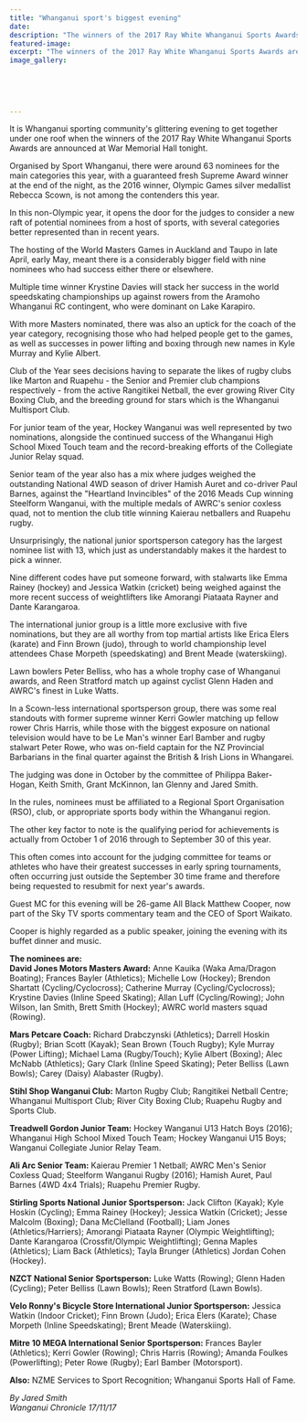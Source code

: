 ```yaml
---
title: "Whanganui sport's biggest evening"
date: 
description: "The winners of the 2017 Ray White Whanganui Sports Awards are announced at War Memorial Hall tonight..."
featured-image: 
excerpt: "The winners of the 2017 Ray White Whanganui Sports Awards are announced at War Memorial Hall tonight."
image_gallery:
	
	
	
	
	
---
```


<p class="element element-paragraph">It is Whanganui sporting community's glittering evening to get together under one roof when the winners of the 2017 Ray White Whanganui Sports Awards are announced at War Memorial Hall tonight.</p>
<p class="element element-paragraph">Organised by Sport Whanganui, there were around 63 nominees for the main categories this year, with a guaranteed fresh Supreme Award winner at the end of the night, as the 2016 winner, Olympic Games silver medallist Rebecca Scown, is not among the contenders this year.</p>
<p class="element element-paragraph">In this non-Olympic year, it opens the door for the judges to consider a new raft of potential nominees from a host of sports, with several categories better represented than in recent years.</p>
<p class="element element-paragraph">The hosting of the World Masters Games in Auckland and Taupo in late April, early May, meant there is a considerably bigger field with nine nominees who had success either there or elsewhere.</p>
<p class="element element-paragraph">Multiple time winner Krystine Davies will stack her success in the world speedskating championships up against rowers from the Aramoho Whanganui RC contingent, who were dominant on Lake Karapiro.</p>
<p class="element element-paragraph">With more Masters nominated, there was also an uptick for the coach of the year category, recognising those who had helped people get to the games, as well as successes in power lifting and boxing through new names in Kyle Murray and Kylie Albert.</p>
<p class="element element-paragraph">Club of the Year sees decisions having to separate the likes of rugby clubs like Marton and Ruapehu - the Senior and Premier club champions respectively - from the active Rangitikei Netball, the ever growing River City Boxing Club, and the breeding ground for stars which is the Whanganui Multisport Club.</p>
<p class="element element-paragraph">For junior team of the year, Hockey Wanganui was well represented by two nominations, alongside the continued success of the Whanganui High School Mixed Touch team and the record-breaking efforts of the Collegiate Junior Relay squad.</p>
<p class="element element-paragraph">Senior team of the year also has a mix where judges weighed the outstanding National 4WD season of driver Hamish Auret and co-driver Paul Barnes, against the "Heartland Invincibles" of the 2016 Meads Cup winning Steelform Wanganui, with the multiple medals of AWRC's senior coxless quad, not to mention the club title winning Kaierau netballers and Ruapehu rugby.</p>
<p class="element element-paragraph">Unsurprisingly, the national junior sportsperson category has the largest nominee list with 13, which just as understandably makes it the hardest to pick a winner.</p>
<p class="element element-paragraph">Nine different codes have put someone forward, with stalwarts like Emma Rainey (hockey) and Jessica Watkin (cricket) being weighed against the more recent success of weightlifters like Amorangi Piataata Rayner and Dante Karangaroa.</p>
<p class="element element-paragraph">The international junior group is a little more exclusive with five nominations, but they are all worthy from top martial artists like Erica Elers (karate) and Finn Brown (judo), through to world championship level attendees Chase Morpeth (speedskating) and Brent Meade (waterskiing).</p>
<p class="element element-paragraph">Lawn bowlers Peter Belliss, who has a whole trophy case of Whanganui awards, and Reen Stratford match up against cyclist Glenn Haden and AWRC's finest in Luke Watts.</p>
<p class="element element-paragraph">In a Scown-less international sportsperson group, there was some real standouts with former supreme winner Kerri Gowler matching up fellow rower Chris Harris, while those with the biggest exposure on national television would have to be Le Man's winner Earl Bamber and rugby stalwart Peter Rowe, who was on-field captain for the NZ Provincial Barbarians in the final quarter against the British &amp; Irish Lions in Whangarei.</p>
<p class="element element-paragraph">The judging was done in October by the committee of Philippa Baker-Hogan, Keith Smith, Grant McKinnon, Ian Glenny and Jared Smith.</p>
<p class="element element-paragraph">In the rules, nominees must be affiliated to a Regional Sport Organisation (RSO), club, or appropriate sports body within the Whanganui region.</p>
<p class="element element-paragraph">The other key factor to note is the qualifying period for achievements is actually from October 1 of 2016 through to September 30 of this year.</p>
<p class="element element-paragraph">This often comes into account for the judging committee for teams or athletes who have their greatest successes in early spring tournaments, often occurring just outside the September 30 time frame and therefore being requested to resubmit for next year's awards.</p>
<p class="element element-paragraph">Guest MC for this evening will be 26-game All Black Matthew Cooper, now part of the Sky TV sports commentary team and the CEO of Sport Waikato.</p>
<p class="element element-paragraph">Cooper is highly regarded as a public speaker, joining the evening with its buffet dinner and music.</p>
<p class="element element-paragraph"><strong>The nominees are:</strong><br /><strong>David Jones Motors Masters Award:</strong>&nbsp;Anne Kauika (Waka Ama/Dragon Boating); Frances Bayler (Athletics); Michelle Low (Hockey); Brendon Shartatt (Cycling/Cyclocross); Catherine Murray (Cycling/Cyclocross); Krystine Davies (Inline Speed Skating); Allan Luff (Cycling/Rowing); John Wilson, Ian Smith, Brett Smith (Hockey); AWRC world masters squad (Rowing).</p>
<p class="element element-paragraph"><strong>Mars Petcare Coach:</strong>&nbsp;Richard Drabczynski (Athletics); Darrell Hoskin (Rugby); Brian Scott (Kayak); Sean Brown (Touch Rugby); Kyle Murray (Power Lifting); Michael Lama (Rugby/Touch); Kylie Albert (Boxing); Alec McNabb (Athletics); Gary Clark (Inline Speed Skating); Peter Belliss (Lawn Bowls); Carey (Daisy) Alabaster (Rugby).</p>
<p class="element element-paragraph"><strong>Stihl Shop Wanganui Club:</strong>&nbsp;Marton Rugby Club; Rangitikei Netball Centre; Whanganui Multisport Club; River City Boxing Club; Ruapehu Rugby and Sports Club.</p>
<p class="element element-paragraph"><strong>Treadwell Gordon Junior Team:</strong>&nbsp;Hockey Wanganui U13 Hatch Boys (2016); Whanganui High School Mixed Touch Team; Hockey Wanganui U15 Boys; Wanganui Collegiate Junior Relay Team.</p>
<p class="element element-paragraph"><strong>Ali Arc Senior Team:</strong>&nbsp;Kaierau Premier 1 Netball; AWRC Men's Senior Coxless Quad; Steelform Wanganui Rugby (2016); Hamish Auret, Paul Barnes (4WD 4x4 Trials); Ruapehu Premier Rugby.</p>
<p class="element element-paragraph"><strong>Stirling Sports National Junior Sportsperson:</strong>&nbsp;Jack Clifton (Kayak); Kyle Hoskin (Cycling); Emma Rainey (Hockey); Jessica Watkin (Cricket); Jesse Malcolm (Boxing); Dana McClelland (Football); Liam Jones (Athletics/Harriers); Amorangi Piataata Rayner (Olympic Weightlifting); Dante Karangaroa (Crossfit/Olympic Weightlifting); Genna Maples (Athletics); Liam Back (Athletics); Tayla Brunger (Athletics) Jordan Cohen (Hockey).</p>
<p class="element element-paragraph"><strong>NZCT National Senior Sportsperson:</strong>&nbsp;Luke Watts (Rowing); Glenn Haden (Cycling); Peter Belliss (Lawn Bowls); Reen Stratford (Lawn Bowls).</p>
<p class="element element-paragraph"><strong>Velo Ronny's Bicycle Store International Junior Sportsperson:</strong>&nbsp;Jessica Watkin (Indoor Cricket); Finn Brown (Judo); Erica Elers (Karate); Chase Morpeth (Inline Speedskating); Brent Meade (Waterskiing).</p>
<p class="element element-paragraph"><strong>Mitre 10 MEGA International Senior Sportsperson:</strong>&nbsp;Frances Bayler (Athletics); Kerri Gowler (Rowing); Chris Harris (Rowing); Amanda Foulkes (Powerlifting); Peter Rowe (Rugby); Earl Bamber (Motorsport).</p>
<p class="element element-paragraph"><strong>Also:</strong>&nbsp;NZME Services to Sport Recognition; Whanganui Sports Hall of Fame.</p>
<p class="element element-paragraph"><em>By Jared Smith<br />Wanganui Chronicle 17/11/17</em></p>

